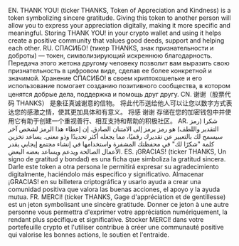 EN. THANK YOU! (ticker THANKS, Token of Appreciation and Kindness) is a token symbolizing sincere gratitude. Giving this token to another person will allow you to express your appreciation digitally, making it more specific and meaningful. Storing THANK YOU! in your crypto wallet and using it helps create a positive community that values good deeds, support and helping each other.
RU. СПАСИБО! (тикер THANKS, знак признательности и доброты) — токен, символизирующий искреннюю благодарность. Передача этого жетона другому человеку позволит вам выразить свою признательность в цифровом виде, сделав ее более конкретной и значимой. Хранение СПАСИБО! в своем криптокошельке и его использование помогает созданию позитивного сообщества, в котором ценятся добрые дела, поддержка и помощь друг другу.
CN. 谢谢（股票代码 THANKS） 是象征真诚谢意的信物。 将此代币送给他人可以让您以数字方式表达您的感激之情，使其更加具体和有意义。 将感 谢谢 存储在您的加密钱包中并使用它有助于创建一个重视善行、相互支持和帮助的积极社区。
AR. شكرا (رمز التقدير واللطف) هو رمز يرمز إلى الامتنان الصادق. إن إعطاء هذا الرمز لشخص آخر سيسمح لك بالتعبير عن تقديرك رقميًا، مما يجعله أكثر تحديدًا وذو معنى. يساعد تخزين كلمة "شكرًا لك" في محفظتك المشفرة واستخدامها في إنشاء مجتمع إيجابي يقدر الأعمال الصالحة ويدعم ويساعد بعضه البعض. 
ES. ¡GRACIAS! (ticker THANKS, Un signo de gratitud y bondad) es una ficha que simboliza la gratitud sincera. Darle este token a otra persona le permitirá expresar su agradecimiento digitalmente, haciéndolo más específico y significativo. Almacenar ¡GRACIAS! en su billetera criptográfica y usarlo ayuda a crear una comunidad positiva que valora las buenas acciones, el apoyo y la ayuda mutua.
FR. MERCI! (ticker THANKS, Gage d'appréciation et de gentillesse) est un jeton symbolisant une sincère gratitude. Donner ce jeton à une autre personne vous permettra d'exprimer votre appréciation numériquement, la rendant plus spécifique et significative. Stocker MERCI! dans votre portefeuille crypto et l'utiliser contribue à créer une communauté positive qui valorise les bonnes actions, le soutien et l'entraide.
